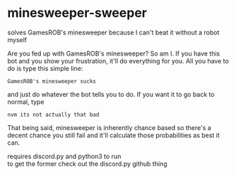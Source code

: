 # minesweeper-sweeper
solves GamesROB's minesweeper because I can't beat it without a robot myself
 
Are you fed up with GamesROB's minesweeper? So am I. If you have this bot and you show your frustration, it'll do everything for you. All you have to do is type this simple line:

`GamesROB's minesweeper sucks`

and just do whatever the bot tells you to do. If you want it to go back to normal, type

`nvm its not actually that bad`

That being said, minesweeper is inherently chance based so there's a decent chance you still fail and it'll calculate those probabilities as best it can.

requires discord.py and python3 to run\
to get the former check out the discord.py github thing